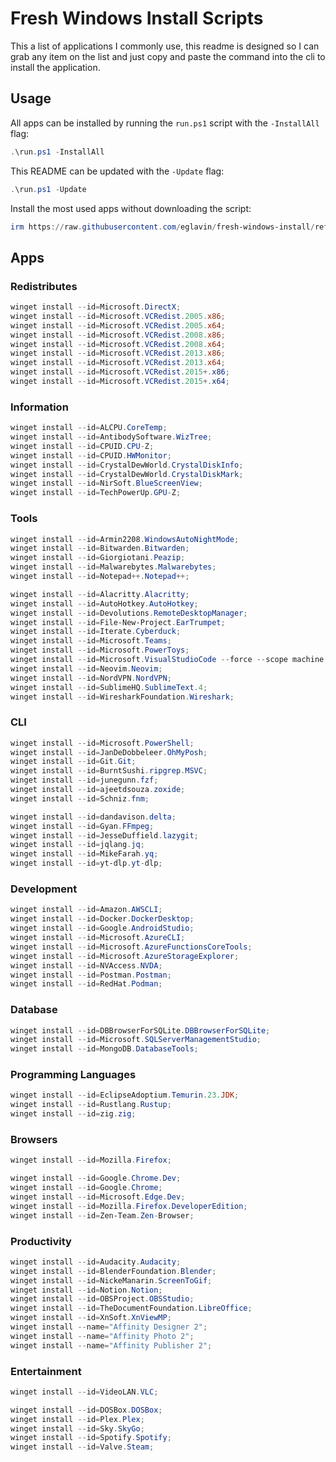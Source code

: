 # Fresh Windows Install Scripts

This a list of applications I commonly use, this readme is designed so I can grab any item on the list and just copy and paste the command into the cli to install the application.

## Usage

All apps can be installed by running the `run.ps1` script with the `-InstallAll` flag:

```ps1
.\run.ps1 -InstallAll
```

This README can be updated with the `-Update` flag:

```ps1
.\run.ps1 -Update
```

Install the most used apps without downloading the script:

```ps1
irm https://raw.githubusercontent.com/eglavin/fresh-windows-install/refs/heads/main/install-most-used.ps1 | iex
```

## Apps
<!-- APPS LIST MARKER -->

### Redistributes

```ps1
winget install --id=Microsoft.DirectX;
winget install --id=Microsoft.VCRedist.2005.x86;
winget install --id=Microsoft.VCRedist.2005.x64;
winget install --id=Microsoft.VCRedist.2008.x86;
winget install --id=Microsoft.VCRedist.2008.x64;
winget install --id=Microsoft.VCRedist.2013.x86;
winget install --id=Microsoft.VCRedist.2013.x64;
winget install --id=Microsoft.VCRedist.2015+.x86;
winget install --id=Microsoft.VCRedist.2015+.x64;
```

### Information

```ps1
winget install --id=ALCPU.CoreTemp;
winget install --id=AntibodySoftware.WizTree;
winget install --id=CPUID.CPU-Z;
winget install --id=CPUID.HWMonitor;
winget install --id=CrystalDewWorld.CrystalDiskInfo;
winget install --id=CrystalDewWorld.CrystalDiskMark;
winget install --id=NirSoft.BlueScreenView;
winget install --id=TechPowerUp.GPU-Z;
```

### Tools

```ps1
winget install --id=Armin2208.WindowsAutoNightMode;
winget install --id=Bitwarden.Bitwarden;
winget install --id=Giorgiotani.Peazip;
winget install --id=Malwarebytes.Malwarebytes;
winget install --id=Notepad++.Notepad++;

winget install --id=Alacritty.Alacritty;
winget install --id=AutoHotkey.AutoHotkey;
winget install --id=Devolutions.RemoteDesktopManager;
winget install --id=File-New-Project.EarTrumpet;
winget install --id=Iterate.Cyberduck;
winget install --id=Microsoft.Teams;
winget install --id=Microsoft.PowerToys;
winget install --id=Microsoft.VisualStudioCode --force --scope machine --override '/SILENT /SP- /MERGETASKS="!runcode,!desktopicon,addcontextmenufiles,addcontextmenufolders,associatewithfiles,addtopath"';
winget install --id=Neovim.Neovim;
winget install --id=NordVPN.NordVPN;
winget install --id=SublimeHQ.SublimeText.4;
winget install --id=WiresharkFoundation.Wireshark;
```

### CLI

```ps1
winget install --id=Microsoft.PowerShell;
winget install --id=JanDeDobbeleer.OhMyPosh;
winget install --id=Git.Git;
winget install --id=BurntSushi.ripgrep.MSVC;
winget install --id=junegunn.fzf;
winget install --id=ajeetdsouza.zoxide;
winget install --id=Schniz.fnm;

winget install --id=dandavison.delta;
winget install --id=Gyan.FFmpeg;
winget install --id=JesseDuffield.lazygit;
winget install --id=jqlang.jq;
winget install --id=MikeFarah.yq;
winget install --id=yt-dlp.yt-dlp;
```

### Development

```ps1
winget install --id=Amazon.AWSCLI;
winget install --id=Docker.DockerDesktop;
winget install --id=Google.AndroidStudio;
winget install --id=Microsoft.AzureCLI;
winget install --id=Microsoft.AzureFunctionsCoreTools;
winget install --id=Microsoft.AzureStorageExplorer;
winget install --id=NVAccess.NVDA;
winget install --id=Postman.Postman;
winget install --id=RedHat.Podman;
```

### Database

```ps1
winget install --id=DBBrowserForSQLite.DBBrowserForSQLite;
winget install --id=Microsoft.SQLServerManagementStudio;
winget install --id=MongoDB.DatabaseTools;
```

### Programming Languages

```ps1
winget install --id=EclipseAdoptium.Temurin.23.JDK;
winget install --id=Rustlang.Rustup;
winget install --id=zig.zig;
```

### Browsers

```ps1
winget install --id=Mozilla.Firefox;

winget install --id=Google.Chrome.Dev;
winget install --id=Google.Chrome;
winget install --id=Microsoft.Edge.Dev;
winget install --id=Mozilla.Firefox.DeveloperEdition;
winget install --id=Zen-Team.Zen-Browser;
```

### Productivity

```ps1
winget install --id=Audacity.Audacity;
winget install --id=BlenderFoundation.Blender;
winget install --id=NickeManarin.ScreenToGif;
winget install --id=Notion.Notion;
winget install --id=OBSProject.OBSStudio;
winget install --id=TheDocumentFoundation.LibreOffice;
winget install --id=XnSoft.XnViewMP;
winget install --name="Affinity Designer 2";
winget install --name="Affinity Photo 2";
winget install --name="Affinity Publisher 2";
```

### Entertainment

```ps1
winget install --id=VideoLAN.VLC;

winget install --id=DOSBox.DOSBox;
winget install --id=Plex.Plex;
winget install --id=Sky.SkyGo;
winget install --id=Spotify.Spotify;
winget install --id=Valve.Steam;
```
